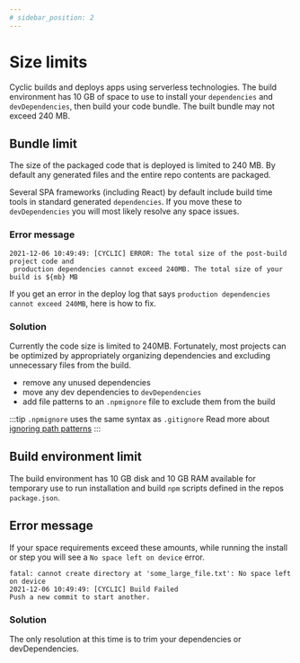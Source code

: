 ```yaml
---
# sidebar_position: 2
---
```


# Size limits

Cyclic builds and deploys apps using serverless technologies. The build environment has 10 GB of space to use to install your `dependencies` and `devDependencies`, then build your code bundle. 
The built bundle may not exceed 240 MB.

## Bundle limit
The size of the packaged code that is deployed is limited to 240 MB. By default any generated files and the entire repo contents are packaged. 

Several SPA frameworks (including React) by default include build time tools in standard generated `dependencies`. If you move these to `devDependencies` you will most likely resolve any space issues.

### Error message

```code
2021-12-06 10:49:49: [CYCLIC] ERROR: The total size of the post-build project code and
 production dependencies cannot exceed 240MB. The total size of your build is ${mb} MB
```

If you get an error in the deploy log that says `production dependencies cannot exceed 240MB`, here is how to fix.

### Solution
Currently the code size is limited to 240MB. Fortunately, most projects can be optimized by appropriately organizing dependencies and excluding unnecessary files from the build. 
- remove any unused dependencies
- move any dev dependencies to `devDependencies`
- add file patterns to an `.npmignore` file to exclude them from the build

:::tip  `.npmignore` uses the same syntax as `.gitignore`
Read more about <a href="https://www.atlassian.com/git/tutorials/saving-changes/gitignore" target="_blank">ignoring path patterns</a>
:::

## Build environment limit
The build environment has 10 GB disk and 10 GB RAM available for temporary use to run installation and build `npm` scripts defined in the repos `package.json`.
## Error message
If your space requirements exceed these amounts, while running the install or step you will see a `No space left on device` error.

```code
fatal: cannot create directory at 'some_large_file.txt': No space left on device
2021-12-06 10:49:49: [CYCLIC] Build Failed
Push a new commit to start another.
```

### Solution
The only resolution at this time is to trim your dependencies or devDependencies.




